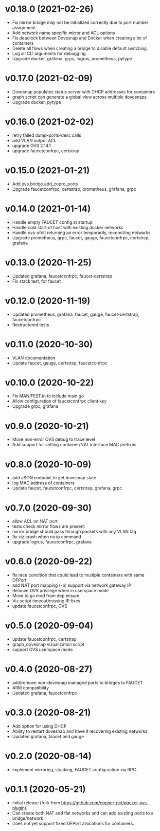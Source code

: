 # v0.18.0 (2021-02-26)

- Fix mirror bridge may not be initialized correctly due to port number assignment
- Add network name specific mirror and ACL options
- Fix deadlock between Dovesnap and Docker when creating a lot of containers
- Delete all flows when creating a bridge to disable default switching
- Log all CLI arguments for debugging
- Upgrade docker, grafana, grpc, logrus, prometheus, pytype

# v0.17.0 (2021-02-09)

- Dovesnap populates status server with DHCP addresses for containers
- graph script can generate a global view across multiple dovesnaps
- Upgrade docker, pytype

# v0.16.0 (2021-02-02)

- retry failed dump-ports-desc calls
- add VLAN output ACL
- upgrade OVS 2.14.1
- upgrade faucetconfrpc, certstrap

# v0.15.0 (2021-01-21)

- Add ovs.bridge.add_copro_ports
- Upgrade faucetconfrpc, certstrap, prometheus, grafana, grpc

# v0.14.0 (2021-01-14)

- Handle empty FAUCET config at startup
- Handle cold start of host with existing docker networks
- Handle ovs-ofctl returning an error temporarily, reconciling networks
- Upgrade prometheus, grpc, faucet, gauge, faucetconfrpc, certstrap, grafana

# v0.13.0 (2020-11-25)

- Updated grafana, faucetconfrpc, faucet-certstrap
- Fix stack test, for faucet

# v0.12.0 (2020-11-19)

- Updated prometheus, grafana, faucet, gauge, faucet-certstrap, faucetconfrpc
- Restructured tests

# v0.11.0 (2020-10-30)

- VLAN documentation
- Update faucet, gauge, certstrap, faucetconfrpc

# v0.10.0 (2020-10-22)

- Fix MANIFEST.in to include main.go
- Allow configuration of faucetconfrpc client key
- Upgrade grpc, grafana

# v0.9.0 (2020-10-21)

- Move non-error OVS debug to trace level
- Add support for setting container/NAT interface MAC prefixes.

# v0.8.0 (2020-10-09)

- add JSON endpoint to get dovesnap state
- log MAC address of containers
- Update faucet, faucetconfrpc, certstrap, grafana, grpc

# v0.7.0 (2020-09-30)

- allow ACL on NAT port
- tests check mirror flows are present
- mirror bridge should pass through packets with any VLAN tag
- fix viz crash when no ip command
- upgrade logrus, faucetconfrpc, grafana

# v0.6.0 (2020-09-22)

- fix race condition that could lead to multiple containers with same OFPort
- add NAT port mapping (-p) support via network gateway IP
- Remove OVS privilege when in userspace mode
- Move to go mod from dep ensure
- Viz script timeout/missing IP fixes
- update faucetconfrpc, OVS

# v0.5.0 (2020-09-04)

- update faucetconfrpc, certstrap
- graph_dovesnap vizualization script
- support OVS userspace mode

# v0.4.0 (2020-08-27)

- add/remove non-dovesnap managed ports to bridges to FAUCET
- ARM compatibility
- Updated grafana, faucetconfrpc

# v0.3.0 (2020-08-21)

- Add option for using DHCP
- Ability to restart dovesnap and have it recovering existing networks
- Updated grafana, faucet and gauge

# v0.2.0 (2020-08-14)

- Implement mirroring, stacking, FAUCET configuration via RPC.

# v0.1.1 (2020-05-21)

- Initial release (fork from https://github.com/gopher-net/docker-ovs-plugin).
- Can create both NAT and flat networks and can add existing ports to a bridge/network
- Does not yet support fixed OFPort allocations for containers.
